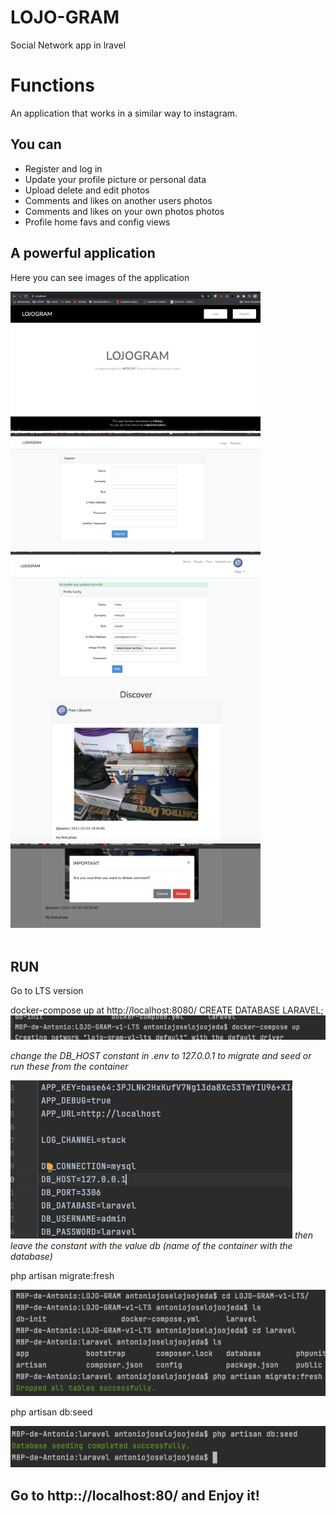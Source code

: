 # LOJO-GRAM
Social Network app in lravel

# Functions

An application that works in a similar way to instagram.
<h2>You can</h2>
<ul>
  <li>Register and log in</li>
  <li>Update your profile picture or personal data</li>
  <li>Upload delete and edit photos</li>
  <li>Comments and likes on another users photos</li>
  <li>Comments and likes on your own photos photos</li>
  <li>Profile home favs and config views</li>
</ul>
<h2>A powerful application</h2>
<p>Here you can see images of the application</p>
<img src="img/unregister.png" alt="unregister view" width="400" >
<img src="img/register.png" alt="register of a new user" width="400" >
<img src="img/updatingprofile.png" añt="profile settings" width="400" >
<img src="img/firstphoto.png" añt="First photo" width="400" >
<img src="img/deletingcomment.png" añt="Deleting comment" width="400">
<br>
<br>
<h2>RUN</h2>
<p>Go to LTS version</p>
docker-compose up
at http://localhost:8080/ CREATE DATABASE LARAVEL;
<img src="img/compose.png" alt="compose command"/>

<i>change the DB_HOST constant in .env to 127.0.0.1 to migrate and seed</i>
<i>or run these from the container</i>

<img src="img/change.env.png"/>
<i>then leave the constant with the value db (name of the container with the database)</i>

<p>php artisan migrate:fresh</p>
<img src="img/makemigrate.png" alt="makemigration"/>

<p>php artisan db:seed</p>
<img src="img/makeseed.png" alt="make seed"/>

<h2>Go to http:://localhost:80/ and Enjoy it!</h2>
